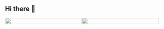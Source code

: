 ## Hi there 👋
<div style="display: flex;">
  <div style="flex: 1; text-align: center;">
    <img src="https://github-readme-stats.vercel.app/api?username=yiaoBang&show_icons=true&theme=transparent" style="width: 100%;" />
  </div>
  <div style="flex: 1; text-align: center;">
    <img src="https://github-readme-stats.vercel.app/api/top-langs/?username=yiaoBang&layout=compact&langs_count=6&text_color=000&icon_color=fff&theme=graywhite" style="width: 100%;" />
  </div>
</div>
<!--
**yiaoBang/yiaoBang** is a ✨ _special_ ✨ repository because its `README.md` (this file) appears on your GitHub profile.

Here are some ideas to get you started:

- 🔭 I’m currently working on ...
- 🌱 I’m currently learning ...
- 👯 I’m looking to collaborate on ...
- 🤔 I’m looking for help with ...
- 💬 Ask me about ...
- 📫 How to reach me: ...
- 😄 Pronouns: ...
- ⚡ Fun fact: ...
-->
